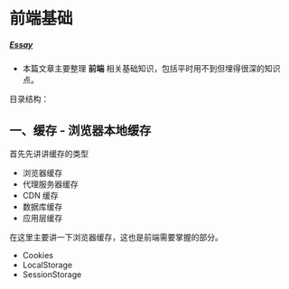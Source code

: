 # 前端基础

##### [Essay](https://dixinl.github.io/Essay/)

* 本篇文章主要整理 **前端** 相关基础知识，包括平时用不到但埋得很深的知识点。

目录结构：

## 一、缓存 - 浏览器本地缓存

首先先讲讲缓存的类型

- 浏览器缓存
- 代理服务器缓存
- CDN 缓存
- 数据库缓存
- 应用层缓存

在这里主要讲一下浏览器缓存，这也是前端需要掌握的部分。

- Cookies
- LocalStorage
- SessionStorage